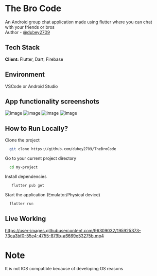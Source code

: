 # The Bro Code

An Android group chat application made using flutter where you can chat with your friends or bros<br>
Author - [@dubey2709](https://github.com//dubey2709)
## Tech Stack

**Client:** Flutter, Dart, Firebase

## Environment 
VSCode or Android Studio



## App functionality screenshots
![image](https://user-images.githubusercontent.com/96309032/195932973-89c29eda-98f7-4696-a82b-6121e5c64df7.png)
![image](https://user-images.githubusercontent.com/96309032/195933112-2c94c322-49eb-4102-9c35-e031d75f9438.png)
![image](https://user-images.githubusercontent.com/96309032/195933309-eb3f1b69-c7f4-4b9f-ad7d-3e339dcd1183.png)
![image](https://user-images.githubusercontent.com/96309032/195933537-78e0207b-9841-4e68-84cc-37c9a898e994.png)



## How to Run Locally?

Clone the project

```bash
  git clone https://github.com/dubey2709/TheBroCode
```

Go to your current project directory

```bash
  cd my-project
```

Install dependencies

```bash
   flutter pub get
```

Start the application (Emulator/Physical device)

```bash
  flutter run 
```

## Live Working

https://user-images.githubusercontent.com/96309032/195925373-73ca3bf0-55e4-4755-879b-a6669e53275b.mp4

# Note
It is not IOS compatible because of developing OS reasons

    
